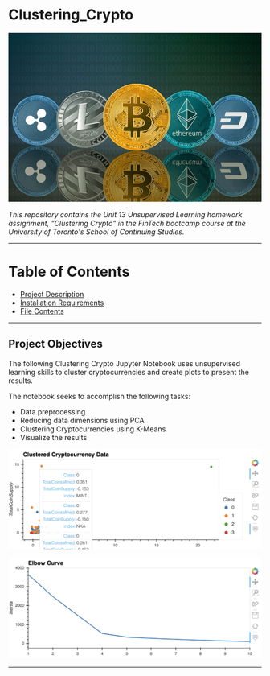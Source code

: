 # Clustering_Crypto

![crypto](Images/cryptocurrency.jpg)

*This repository contains the Unit 13 Unsupervised Learning homework assignment, "Clustering Crypto"  in the FinTech bootcamp course at the University of Toronto's School of Continuing Studies.*

---

# Table of Contents

- [Project Description](#Project-Objectives)
- [Installation Requirements](#Installation-Requirements)
- [File Contents](#File-Contents)

---

## Project Objectives

The following Clustering Crypto Jupyter Notebook uses unsupervised learning skills to cluster cryptocurrencies and create plots to present the results. 

The notebook seeks to accomplish the following tasks:

- Data preprocessing
- Reducing data dimensions using PCA
- Clustering Cryptocurrencies using K-Means
- Visualize the results

![visualization](Images/clustered_data.png)

![elbow_curve](Images/elbow_curve.png)

---